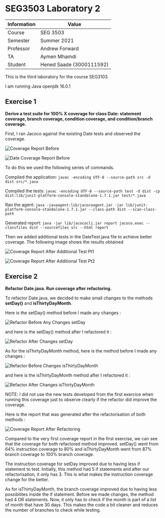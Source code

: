 # SEG3503 Laboratory 2

| Information | Value |
| --- | --- |
| Course | SEG 3503 |
| Semester | Summer 2021 |
| Professor | Andrew Forward |
| TA | Aymen Mhamdi |
| Student | Hened Saade (3000111592) |

This is the third laboratory for the course SEG3103.

I am running Java openjdk 16.0.1

## Exercise 1

**Derive a test suite for 100% X coverage for class Date: statement coverage, branch coverage, condition coverage, and condition/branch coverage.**

First, I ran Jacoco against the existing Date tests and observed the coverage.

![Coverage Report Before](https://user-images.githubusercontent.com/55165910/120568633-41dd9d00-c3e2-11eb-8ea3-582da9a0a64a.png)

![Date Coverage Report Before](https://user-images.githubusercontent.com/55165910/120568674-4efa8c00-c3e2-11eb-86e3-9d54a7108a28.png)

To do this we used the following series of commands.  

Compiled the application: `javac -encoding UTF-8 --source-path src -d dist src/*.java`  

Compiled the tests: `javac -encoding UTF-8 --source-path test -d dist -cp dist:lib/junit-platform-console-standalone-1.7.1.jar test/*.java`  

Ran the agent: `java -javaagent:lib/jacocoagent.jar -jar lib/junit-platform-console-standalone-1.7.1.jar --class-path dist --scan-class-path`  

Generated report: `java -jar lib/jacococli.jar report jacoco.exec --classfiles dist --sourcefiles src --html report`  

Then we added additional tests in the DateTest.java file to achieve better coverage. The following image shows the results obtained

![Coverage Report After Additional Test Pt1](https://user-images.githubusercontent.com/55165910/120568766-8c5f1980-c3e2-11eb-9275-69498d0d7826.png)

![Coverage Report After Additional Test Pt2](https://user-images.githubusercontent.com/55165910/120568770-8f5a0a00-c3e2-11eb-95ce-f6a9da4a8166.png)

## Exercise 2

**Refactor Date.java. Run coverage after refactoring.**

To refactor Date.java, we decided to make small changes to the methods **setDay()** and **isThirtyDayMonth**. 

Here is the setDay() method before I made any changes : 

![Refactor Before Any Changes setDay](https://user-images.githubusercontent.com/55165910/120568796-a0a31680-c3e2-11eb-936d-d74ce411422b.png)

and here is the setDay() method after I refactored it : 

![Refactor After Changes setDay](https://user-images.githubusercontent.com/55165910/120568802-aac51500-c3e2-11eb-9ff4-041c9e514b4a.png)

As for the isThirtyDayMonth method, here is the method before I made any changes : 

![Refactor Before Changes isThirtyDayMonth](https://user-images.githubusercontent.com/55165910/120568813-b0225f80-c3e2-11eb-8cab-ef1d1a2aeaf7.png)

and here is the isThirtyDayMonth method after I refactored it :

![Refactor After Changes isThirtyDayMonth](https://user-images.githubusercontent.com/55165910/120568823-b6184080-c3e2-11eb-82a5-09d5d95b4f46.png)

NOTE: I did not use the new tests developed from the first exercice when running this coverage just to observe clearly if the refactor did improve the coverage.

Here is the report that was generated after the refactorisation of both methods : 

![Coverage Report After Refactoring](https://user-images.githubusercontent.com/55165910/120568840-bd3f4e80-c3e2-11eb-9cb2-520dd7d2a287.png)

Compared to the very first coverage report in the first exercise, we can see that the coverage for both refactored method improved. setDay() went from 64% instruction coverage to 80% and isThirtyDayMonth went from 87% branch coverage to 100% branch coverage. 

The instruction coverage for setDay improved due to having less if statement to test. Initially, this method had 5 if statements and after our refactorisation, it only has 3. This is what makes the instruction coverage change for the better.

As for isThirtyDayMonth, the branch coverage improved due to having less possibilites inside the if statement. Before we made changes, the method had 4 OR statements. Now, it only has to check if the month is part of a list of month that have 30 days. This makes the code a bit cleaner and reduces the number of branches to check while testing.


